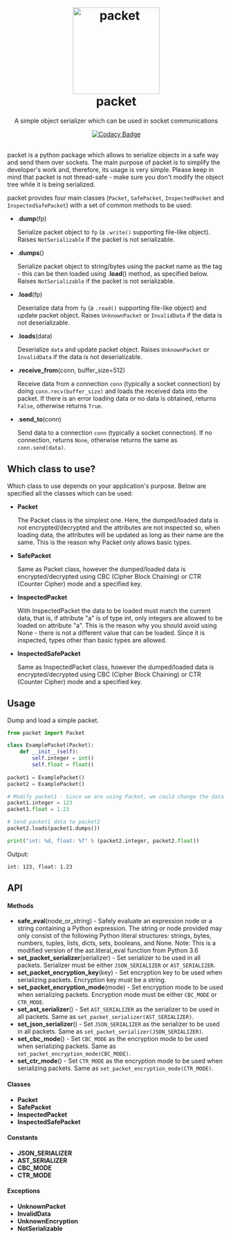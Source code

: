 <h1 align="center">
  <img alt="packet" src="https://www.python.org/static/opengraph-icon-200x200.png" width="200px" height="200px"/>
  <br/>
  packet
</h1>
<p align="center">A simple object serializer which can be used in socket communications</p>
<div align="center">
  <a href="https://www.codacy.com/app/i96751414/packet?utm_source=github.com&amp;utm_medium=referral&amp;utm_content=i96751414/packet&amp;utm_campaign=Badge_Grade"><img alt="Codacy Badge" src="https://api.codacy.com/project/badge/Grade/adbb128267164e688fd8244a061618fc" /></a>
</div>
<br/>

packet is a python package which allows to serialize objects in a safe way and send them over sockets. The main purpose of packet is to simplify the developer's work and, therefore, its usage is very simple.
Please keep in mind that packet is not thread-safe - make sure you don't modify the object tree while it is being serialized.

packet provides four main classes (```Packet```, ```SafePacket```, ```InspectedPacket``` and ```InspectedSafePacket```) with a set of common methods to be used:

- .**dump**(fp)

    Serialize packet object to ```fp``` (a ```.write()``` supporting file-like object). Raises ```NotSerializable``` if the packet is not serializable.

- .**dumps**()
    
    Serialize packet object to string/bytes using the packet name as the tag - this can be then loaded using .**load**() method, as specified below. Raises ```NotSerializable``` if the packet is not serializable.

- .**load**(fp)

    Deserialize data from ```fp``` (a ```.read()``` supporting file-like object) and update packet object. Raises ```UnknownPacket``` or ```InvalidData``` if the data is not deserializable.

- .**loads**(data)

    Deserialize ```data``` and update packet object. Raises ```UnknownPacket``` or ```InvalidData``` if the data is not deserializable.

- .**receive_from**(conn, buffer_size=512)

    Receive data from a connection ```conn``` (typically a socket connection) by doing ```conn.recv(buffer_size)``` and loads the received data into the packet. If there is an error loading data or no data is obtained, returns ```False```, otherwise returns ```True```.

- .**send_to**(conn)

    Send data to a connection ```conn``` (typically a socket connection). If no connection, returns ```None```, otherwise returns the same as ```conn.send(data)```.
    
## Which class to use?
    
Which class to use depends on your application's purpose. Below are specified all the classes which can be used:

- **Packet**

    The Packet class is the simplest one. Here, the dumped/loaded data is not encrypted/decrypted and the attributes are not inspected so, when loading data, the attributes will be updated as long as their name are the same. This is the reason why Packet only allows basic types.

- **SafePacket**

    Same as Packet class, however the dumped/loaded data is encrypted/decrypted using CBC (Cipher Block Chaining) or CTR (Counter Cipher) mode and a specified key.

- **InspectedPacket**

    With InspectedPacket the data to be loaded must match the current data, that is, if attribute "a" is of type int, only integers are allowed to be loaded on attribute "a". This is the reason why you should avoid using None - there is not a different value that can be loaded. Since it is inspected, types other than basic types are allowed.

- **InspectedSafePacket**

    Same as InspectedPacket class, however the dumped/loaded data is encrypted/decrypted using CBC (Cipher Block Chaining) or CTR (Counter Cipher) mode and a specified key.

## Usage

Dump and load a simple packet.

```python
from packet import Packet

class ExamplePacket(Packet):
    def __init__(self):
        self.integer = int()
        self.float = float()
        
packet1 = ExamplePacket()
packet2 = ExamplePacket()

# Modify packet1 - Since we are using Packet, we could change the data types
packet1.integer = 123
packet1.float = 1.23

# Send packet1 data to packet2
packet2.loads(packet1.dumps())

print("int: %d, float: %f" % (packet2.integer, packet2.float))
```

Output:
```
int: 123, float: 1.23
```

## API

#### Methods

- **safe_eval**(node_or_string) - Safely evaluate an expression node or a string containing a Python expression. The string or node provided may only consist of the following Python literal structures: strings, bytes, numbers, tuples, lists, dicts, sets, booleans, and None. Note: This is a modified version of the ast.literal_eval function from Python 3.6
- **set_packet_serializer**(serializer) - Set serializer to be used in all packets. Serializer must be either ```JSON_SERIALIZER``` or ```AST_SERIALIZER```.
- **set_packet_encryption_key**(key) - Set encryption key to be used when serializing packets. Encryption key must be a string.
- **set_packet_encryption_mode**(mode) - Set encryption mode to be used when serializing packets. Encryption mode must be either ```CBC_MODE``` or ```CTR_MODE```.
- **set_ast_serializer**() - Set ```AST_SERIALIZER``` as the serializer to be used in all packets. Same as ```set_packet_serializer(AST_SERIALIZER)```.
- **set_json_serializer**() - Set ```JSON_SERIALIZER``` as the serializer to be used in all packets. Same as ```set_packet_serializer(JSON_SERIALIZER)```.
- **set_cbc_mode**() - Set ```CBC_MODE``` as the encryption mode to be used when serializing packets. Same as ```set_packet_encryption_mode(CBC_MODE)```.
- **set_ctr_mode**() - Set ```CTR_MODE``` as the encryption mode to be used when serializing packets. Same as ```set_packet_encryption_mode(CTR_MODE)```.

#### Classes

- **Packet**
- **SafePacket**
- **InspectedPacket**
- **InspectedSafePacket**

#### Constants

- **JSON_SERIALIZER**
- **AST_SERIALIZER**
- **CBC_MODE**
- **CTR_MODE**

#### Exceptions
    
- **UnknownPacket**
- **InvalidData**
- **UnknownEncryption**
- **NotSerializable**
